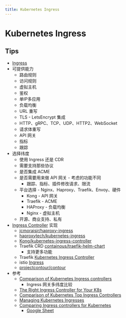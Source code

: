 ```yaml
---
title: Kubernetes Ingress
---
```


# Kubernetes Ingress

## Tips
* [Ingress](https://kubernetes.io/docs/concepts/services-networking/ingress/)
* 可提供能力
  * 路由规则
  * 访问规则
  * 虚拟主机
  * 鉴权
  * 单IP多应用
  * 负载均衡
  * URL 重写
  * TLS - LetsEncrypt 集成
  * HTTP、gRPC、TCP、UDP、HTTP2、WebSocket
  * 请求体重写
  * API 网关
  * 指标
  * 跟踪
* 选择纬度
  * 使用 Ingress 还是 CDR
  * 需要支持那些协议
  * 是否集成 ACME
  * 是否需要用来做 API 网关 - 考虑的功能不同
    * 跟踪、指标、插件修改请求、限流
  * 平台选择 - Nginx、Haproxy、Traefik、Envoy、硬件
    * Kong - API 网关
    * Traefik - ACME
    * HAProxy - 负载均衡
    * Nginx - 虚拟主机
  * 开源、商业支持、私有
* [Ingress Controller](https://kubernetes.io/docs/concepts/services-networking/ingress-controllers/#additional-controllers) 实现
  * [jcmoraisjr/haproxy-ingress](https://github.com/jcmoraisjr/haproxy-ingress)
  * [haproxytech/kubernetes-ingress](https://github.com/haproxytech/kubernetes-ingress)
  * [Kong/kubernetes-ingress-controller](https://github.com/Kong/kubernetes-ingress-controller)
  * Traefik CRD [containous/traefik-helm-chart](https://github.com/containous/traefik-helm-chart)
    * 支持更多功能
  * Traefik [Kubernetes Ingress Controller](https://docs.traefik.io/providers/kubernetes-ingress/)
  * istio [Ingress](https://istio.io/docs/tasks/traffic-management/ingress/)
  * [projectcontour/contour](https://github.com/projectcontour/contour)
* 参考
  * [Comparison of Kubernetes Ingress controllers](https://docs.google.com/spreadsheets/d/191WWNpjJ2za6-nbG4ZoUMXMpUK8KlCIosvQB0f-oq3k/htmlview)
    * Ingress 网关多纬度比较
  * [The Right Ingress Controller for Your K8s](https://lab.wallarm.com/choose-the-right-ingress-controller-for-your-kubernetes-environment/)
  * [Comparison of Kubernetes Top Ingress Controllers](https://caylent.com/kubernetes-top-ingress-controllers)
  * [Managing Kubernetes Ingresses](https://caylent.com/managing-kubernetes-ingresses)
  * [Comparing Ingress controllers for Kubernetes](https://medium.com/flant-com/comparing-ingress-controllers-for-kubernetes-9b397483b46b)
    * [Google Sheet](https://docs.google.com/spreadsheets/d/1DnsHtdHbxjvHmxvlu7VhzWcWgLAn_Mc5L1WlhLDA__k)
